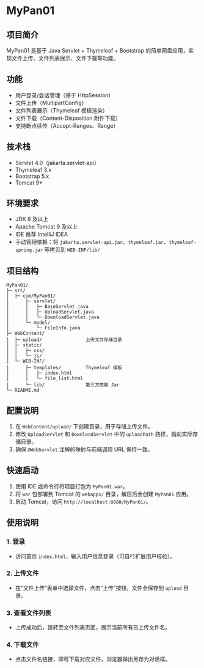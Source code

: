 # MyPan01

## 项目简介

MyPan01 是基于 Java Servlet + Thymeleaf + Bootstrap 的简单网盘应用，实现文件上传、文件列表展示、文件下载等功能。

## 功能

* 用户登录/会话管理（基于 HttpSession）
* 文件上传（MultipartConfig）
* 文件列表展示（Thymeleaf 模板渲染）
* 文件下载（Content-Disposition 附件下载）
* 支持断点续传（Accept-Ranges、Range）

## 技术栈

* Servlet 4.0（jakarta.servlet-api）
* Thymeleaf 3.x
* Bootstrap 5.x
* Tomcat 9+

## 环境要求

* JDK 8 及以上
* Apache Tomcat 9 及以上
* IDE 推荐 IntelliJ IDEA
* 手动管理依赖：将 `jakarta.servlet-api.jar`、`thymeleaf.jar`、`thymeleaf-spring.jar` 等拷贝到 `WEB-INF/lib/`

## 项目结构

```
MyPan01/
├─ src/
│  ├─ com/MyPan01/
│      ├─ servlet/
│      │   ├─ BaseServlet.java
│      │   ├─ UploadServlet.java
│      │   └─ DownloadServlet.java
│      └─ model/
│          └─ FileInfo.java
├─ WebContent/
│  ├─ upload/                上传文件存储目录
│  ├─ static/
│  │   ├─ css/
│  │   └─ js/
│  └─ WEB-INF/
│      ├─ templates/         Thymeleaf 模板
│      │   ├─ index.html
│      │   └─ file_list.html
│      └─ lib/               第三方依赖 Jar
└─ README.md
```

## 配置说明

1. 在 `WebContent/upload/` 下创建目录，用于存储上传文件。
2. 修改 `UploadServlet` 和 `DownloadServlet` 中的 `uploadPath` 路径，指向实际存储目录。
3. 确保 `@WebServlet` 注解的映射与前端调用 URL 保持一致。

## 快速启动

1. 使用 IDE 或命令行将项目打包为 `MyPan01.war`。
2. 将 `war` 包部署到 Tomcat 的 `webapps/` 目录，解压后会创建 `MyPan01` 应用。
3. 启动 Tomcat，访问 `http://localhost:8080/MyPan01/`。

## 使用说明

### 1. 登录

* 访问首页 `index.html`，输入用户信息登录（可自行扩展用户校验）。

### 2. 上传文件

* 在“文件上传”表单中选择文件，点击“上传”按钮，文件会保存到 `upload` 目录。

### 3. 查看文件列表

* 上传成功后，跳转至文件列表页面，展示当前所有已上传文件名。

### 4. 下载文件

* 点击文件名链接，即可下载对应文件，浏览器弹出另存为对话框。




